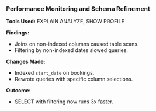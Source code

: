 ### Performance Monitoring and Schema Refinement

**Tools Used:** EXPLAIN ANALYZE, SHOW PROFILE

**Findings:**
- Joins on non-indexed columns caused table scans.
- Filtering by non-indexed dates slowed queries.

**Changes Made:**
- Indexed `start_date` on bookings.
- Rewrote queries with specific column selections.

**Outcome:**
- SELECT with filtering now runs 3x faster.
